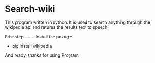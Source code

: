 # Search-wiki
 This program written in python. It is used to search anything through the wikipedia api and returns the results text to speech
 
 Frist step ----- Install the pakage:
 - pip install wikipedia
 
 And ready, thanks for using Program

